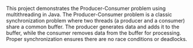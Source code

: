 This project demonstrates the Producer-Consumer problem using multithreading in Java. The Producer-Consumer problem is a classic synchronization problem where two threads (a producer and a consumer) share a common buffer. The producer generates data and adds it to the buffer, while the consumer removes data from the buffer for processing. Proper synchronization ensures there are no race conditions or deadlocks.
